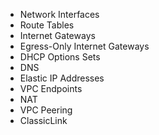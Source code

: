 
* Network Interfaces
* Route Tables
* Internet Gateways
* Egress-Only Internet Gateways
* DHCP Options Sets
* DNS
* Elastic IP Addresses
* VPC Endpoints
* NAT
* VPC Peering
* ClassicLink